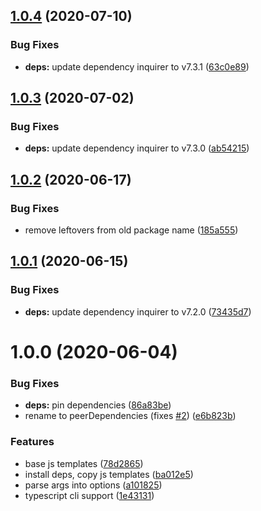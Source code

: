 ## [1.0.4](https://github.com/anthonkendel/new-webpack/compare/v1.0.3...v1.0.4) (2020-07-10)


### Bug Fixes

* **deps:** update dependency inquirer to v7.3.1 ([63c0e89](https://github.com/anthonkendel/new-webpack/commit/63c0e893176641240ead5fce9196ec6373d92c74))

## [1.0.3](https://github.com/anthonkendel/new-webpack/compare/v1.0.2...v1.0.3) (2020-07-02)


### Bug Fixes

* **deps:** update dependency inquirer to v7.3.0 ([ab54215](https://github.com/anthonkendel/new-webpack/commit/ab5421536d869d915e350735f63ee86e2a6e22ca))

## [1.0.2](https://github.com/anthonkendel/new-webpack/compare/v1.0.1...v1.0.2) (2020-06-17)


### Bug Fixes

* remove leftovers from old package name ([185a555](https://github.com/anthonkendel/new-webpack/commit/185a555a772d59b2ca22f74e9dbab4044723ee12))

## [1.0.1](https://github.com/anthonkendel/new-webpack/compare/v1.0.0...v1.0.1) (2020-06-15)


### Bug Fixes

* **deps:** update dependency inquirer to v7.2.0 ([73435d7](https://github.com/anthonkendel/new-webpack/commit/73435d707ff406866fead3a0d6e0044b2565ee89))

# 1.0.0 (2020-06-04)


### Bug Fixes

* **deps:** pin dependencies ([86a83be](https://github.com/anthonkendel/new-webpack/commit/86a83be4638140adaea6520ca00411d4d4a667e6))
* rename to peerDependencies (fixes [#2](https://github.com/anthonkendel/new-webpack/issues/2)) ([e6b823b](https://github.com/anthonkendel/new-webpack/commit/e6b823be85030b7e70a0d4c9f31f52d08f5c31e9))


### Features

* base js templates ([78d2865](https://github.com/anthonkendel/new-webpack/commit/78d28657a3dea5d5aa0ae87efa54ffb9b4393db5))
* install deps, copy js templates ([ba012e5](https://github.com/anthonkendel/new-webpack/commit/ba012e5f330ea3a2e449c22e46ab0e1e26edb61e))
* parse args into options ([a101825](https://github.com/anthonkendel/new-webpack/commit/a101825bcf9e5a00beaaec2c588163db8c5f68c2))
* typescript cli support ([1e43131](https://github.com/anthonkendel/new-webpack/commit/1e4313154794ebd8065ab0daf9c7c7684e68f6d5))
